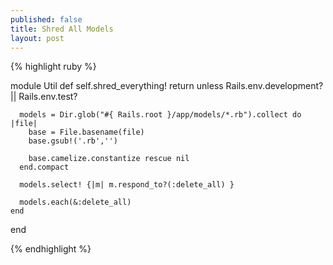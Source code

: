 ```yaml
---
published: false
title: Shred All Models
layout: post
---
```

{% highlight ruby %}

  module Util
    def self.shred_everything!
      return unless Rails.env.development? || Rails.env.test?

      models = Dir.glob("#{ Rails.root }/app/models/*.rb").collect do |file|
        base = File.basename(file)
        base.gsub!('.rb','')

        base.camelize.constantize rescue nil
      end.compact

      models.select! {|m| m.respond_to?(:delete_all) }

      models.each(&:delete_all)
    end
  end

{% endhighlight %}